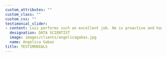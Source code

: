 ```yaml
---
custom_attributes: ""
custom_class: ""
custom_css: ""
testimonial_slider:
- content: Luiz performs such an excellent job. He is proactive and has been studying hard and dedicating himself to climb the ladder of          success. He learns everything very quickly and is always happy to share his knowledge and help his pals. I would strongly recommend him for     any IT position since he has desire for learning and is not afraid of facing new challenges.
  designation: DATA SCIENTIST
  image: images/clients/angelicagabas.jpg
  name: Angelica Gabas
title: TESTIMONIALS
---
```

